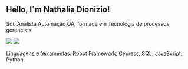 ## Hello, I´m Nathalia Dionizio!

<p> Sou Analista Automação QA, formada em Tecnologia de processos gerenciais </P>

<a href = "mailto:nathalia.dionizio1996@gmail.com"><img src="https://img.shields.io/badge/-Gmail-%23333?style=for-the-badge&logo=gmail&logoColor=white"      target="_blank"></a>
  <a href="https://www.linkedin.com/in/nathaliadionizio" target="_blank"><img src="https://img.shields.io/badge/-LinkedIn-%230077B5?style=for-the-badge&logo=linkedin&logoColor=white" target="_blank"></a>
  
<div>
  Linguagens e ferramentas:
  Robot Framework, Cypress, SQL, JavaScript, Python.
<div>



